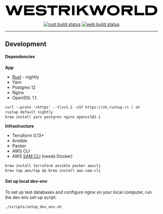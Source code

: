 <p align="center">
<a href="https://westrik.world"><img src="web-client/src/static/img/logo.png" alt="westrikworld"></a><br><br>
<a href="https://github.com/westrik/world/actions?query=workflow%3ARust"><img alt="rust build status" src="https://github.com/westrik/world/workflows/Rust/badge.svg"></a>
<a href="https://github.com/westrik/world/actions?query=workflow%3AWeb"><img alt="web build status" src="https://github.com/westrik/world/workflows/Web/badge.svg"></a>
</p>


-------------


## Development

#### Dependencies

**App**

- [Rust](https://www.rust-lang.org/tools/install) - nightly
- Yarn
- Postgres 12
- Nginx
- OpenSSL 1.1

```
curl --proto '=https' --tlsv1.2 -sSf https://sh.rustup.rs | sh
rustup default nightly
brew install yarn postgres nginx openssl@1.1
```

**Infrastructure**

- Terraform 0.13+
- Ansible
- Packer
- AWS CLI
- AWS [SAM CLI](https://docs.aws.amazon.com/serverless-application-model/latest/developerguide/serverless-sam-cli-install.html) (needs Docker)

```
brew install terraform ansible packer awscli
brew tap aws/tap && brew install aws-sam-cli
```

#### Set up local dev-env

To set up test databases and configure nginx on your local computer, run the dev env set-up script:

```
./scripts/setup_dev_env.sh
```



<!--

-------------

## API server


### DB setup

```
~/world » createdb world_app
~/world » createdb world_test
~/world » createuser world_user
~/world » psql postgres
psql (11.5)
Type "help" for help.

postgres=# alter user world_user with encrypted password 'PASSWORD';
ALTER ROLE
postgres=# grant all privileges on database world_app to world_user;
GRANT
postgres=# grant all privileges on database world_test to world_user;
GRANT
postgres=# alter database world_app set timezone to 'UTC';
ALTER DATABASE
postgres=# alter database world_test set timezone to 'UTC';
ALTER DATABASE
postgres=# \q
~/world » echo "DATABASE_URL='postgres://world_user:PASSWORD@localhost/world_app'" > .env
~/world » echo "TEST_DATABASE_URL='postgres://world_user:PASSWORD@localhost/world_test'" >> .env
```


### Local setup

```sh
~/world » echo "ROOT_DOMAIN_NAME=\"local.westrik.world\"" >> .env
~/world » echo "PASSWORD_HASH_SALT=\"$(gpg --gen-random --armor 0 32)\"" >> .env
~/world »
~/world » # Generate self-signed certs
~/world » sudo mkdir -p /etc/ssl/{certs,private}
~/world » sudo openssl req -x509 -nodes -days 365 -newkey rsa:2048 -keyout /etc/ssl/private/nginx-selfsigned.key -out /etc/ssl/certs/nginx-selfsigned.crt
~/world » sudo openssl req -x509 -nodes -days 365 -newkey rsa:2048 -keyout /etc/ssl/private/nginx-selfsigned-api.key -out /etc/ssl/certs/nginx-selfsigned-api.crt
~/world » sudo openssl dhparam -out /etc/ssl/certs/dhparam.pem 2048
~/world »
~/world » # Install and configure nginx
~/world » brew install nginx
~/world » sudo ln -s "$(pwd)/infra/nginx/local.conf" /usr/local/etc/nginx/world.conf
~/world » sudo ln -s "$(pwd)/infra/nginx/selfsigned.conf" /usr/local/etc/nginx/selfsigned.conf
~/world » # add 'include world.conf;':
~/world » sudo vi /usr/local/etc/nginx/nginx.conf
~/world » sudo nginx -t
~/world » sudo brew services restart nginx
```

Then open [local.westrik.world](https://local.westrik.world) in your browser.


### Adding migrations

(First, install `diesel_cli` if it is not already installed):
```sh
cargo install diesel_cli --no-default-features --feature postgres
```

Generate `up.sql` and `down.sql` in a new sub-folder of `core/migrations`.

```sh
cd core
diesel migration generate create_users
```

Put some SQL in the generated files.

Next, test the migration in both directions (and apply the migration):

```sh
diesel migration run
diesel migration redo
```

**Note**: If the migration adds a new model, it will need to be added in a few other places:


- `integration_tests::db::destroy_test_db()` - drop the new table
- `core::resource_identifier::ResourceType` (iff an API ID is needed)

-->
